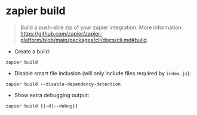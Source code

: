 # zapier build

> Build a push-able zip of your zapier integration.
> More information: <https://github.com/zapier/zapier-platform/blob/main/packages/cli/docs/cli.md#build>.

- Create a build:

`zapier build`

- Disable smart file inclusion (will only include files required by `index.js`):

`zapier build --disable-dependency-detection`

- Show extra debugging output:

`zapier build {{-d|--debug}}`
